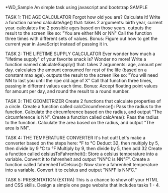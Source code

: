 *WD_Sample
An simple task using javascript and bootstrap SAMPLE

TASK 1: THE AGE CALCULATOR Forgot how old you are? Calculate it! Write a function named calculateAge() that: takes 2 arguments: birth year, current year. calculates the 2 possible ages based on those years. outputs the result to the screen like so: "You are either NN or NN" Call the function three times with different sets of values. Bonus: Figure out how to get the current year in JavaScript instead of passing it in.

TASK 2: THE LIFETIME SUPPLY CALCULATOR Ever wonder how much a "lifetime supply" of your favorite snack is? Wonder no more! Write a function named calculateSupply() that: takes 2 arguments: age, amount per day. calculates the amount consumed for rest of the life (based on a constant max age). outputs the result to the screen like so: "You will need NN to last you until the ripe old age of X" Call that function three times, passing in different values each time. Bonus: Accept floating point values for amount per day, and round the result to a round number.

TASK 3: THE GEOMETRIZER Create 2 functions that calculate properties of a circle. Create a function called calcCircumfrence(): Pass the radius to the function. Calculate the circumference based on the radius, and output "The circumference is NN". Create a function called calcArea(): Pass the radius to the function. Calculate the area based on the radius, and output "The area is NN".

TASK 4: THE TEMPERATURE CONVERTER It's hot out! Let's make a converter based on the steps here: °F to °C Deduct 32, then multiply by 5, then divide by 9 °C to °F Multiply by 9, then divide by 5, then add 32 Create a function called celsiusToFahrenheit(): Store a celsius temperature into a variable. Convert it to fahrenheit and output "NN°C is NN°F". Create a function called fahrenheitToCelsius(): Now store a fahrenheit temperature into a variable. Convert it to celsius and output "NN°F is NN°C."

TASK 5: PRESENTATION (EXTRA) This is a chance to show off your HTML and CSS skills. Design a simple one page website that includes tasks 1 - 4.
